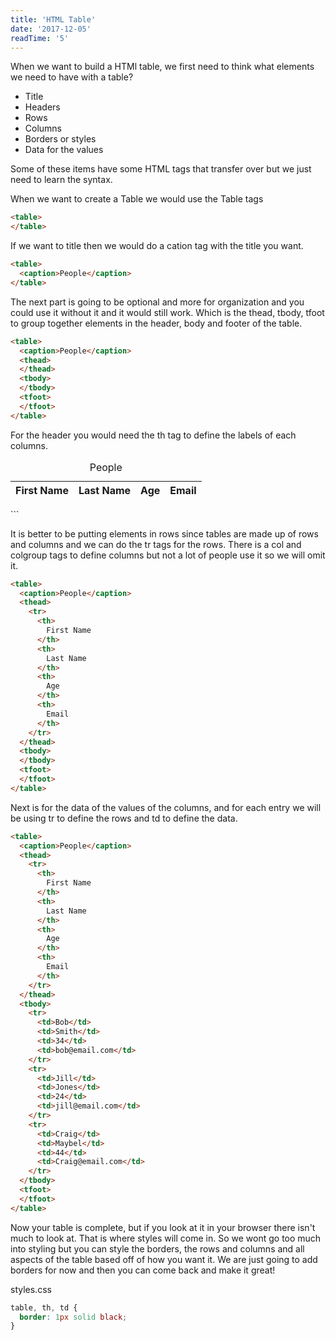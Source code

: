 ```yaml
---
title: 'HTML Table'
date: '2017-12-05'
readTime: '5'
---
```


When we want to build a HTMl table, we first need to think what elements we need to have with a table? 

- Title
- Headers
- Rows
- Columns
- Borders or styles
- Data for the values

Some of these items have some HTML tags that transfer over but we just need to learn the syntax. 

When we want to create a Table we would use the Table tags 

```html
<table>
</table>
```

If we want to title then we would do a cation tag with the title you want.

```html
<table>
  <caption>People</caption>
</table>
```

The next part is going to be optional and more for organization and you could use it without it and it would still work. Which is the thead, tbody, tfoot to group together elements in the header, body and footer of the table.

```html
<table>
  <caption>People</caption>
  <thead>
  </thead>
  <tbody>
  </tbody>
  <tfoot>
  </tfoot>
</table>
```

For the header you would need the th tag to define the labels of each columns. 

<table>
  <caption>People</caption>
  <thead>
    <th>
      First Name
    </th>
    <th>
      Last Name
    </th>
    <th>
      Age
    </th>
    <th>
      Email
    </th>
  </thead>
  <tbody>
  </tbody>
  <tfoot>
  </tfoot>
</table>
```

It is better to be putting elements in rows since tables are made up of rows and columns and we can do the tr tags for the rows. There is a col and colgroup tags to define columns but not a lot of people use it so we will omit it. 

```html
<table>
  <caption>People</caption>
  <thead>
    <tr>
      <th>
        First Name
      </th>
      <th>
        Last Name
      </th>
      <th>
        Age
      </th>
      <th>
        Email
      </th>
    </tr>
  </thead>
  <tbody>
  </tbody>
  <tfoot>
  </tfoot>
</table>
```

Next is for the data of the values of the columns, and for each entry we will be using tr to define the rows and td to define the data.

```html
<table>
  <caption>People</caption>
  <thead>
    <tr>
      <th>
        First Name
      </th>
      <th>
        Last Name
      </th>
      <th>
        Age
      </th>
      <th>
        Email
      </th>
    </tr>
  </thead>
  <tbody>
    <tr>
      <td>Bob</td>
      <td>Smith</td>
      <td>34</td>
      <td>bob@email.com</td>
    </tr>
    <tr>
      <td>Jill</td>
      <td>Jones</td>
      <td>24</td>
      <td>jill@email.com</td>
    </tr>
    <tr>
      <td>Craig</td>
      <td>Maybel</td>
      <td>44</td>
      <td>Craig@email.com</td>
    </tr>
  </tbody>
  <tfoot>
  </tfoot>
</table>
```

Now your table is complete, but if you look at it in your browser there isn't much to look at. That is where styles will come in. So we wont go too much into styling but you can style the borders, the rows and columns and all aspects of the table based off of how you want it. We are just going to add borders for now and then you can come back and make it great!

styles.css
```css
table, th, td {
  border: 1px solid black;
}
```
